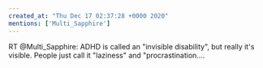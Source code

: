 ```yaml
---
created_at: "Thu Dec 17 02:37:28 +0000 2020"
mentions: ['Multi_Sapphire']
---
```


RT @Multi_Sapphire: ADHD is called an "invisible disability", but really it's visible. People just call it "laziness" and "procrastination.…